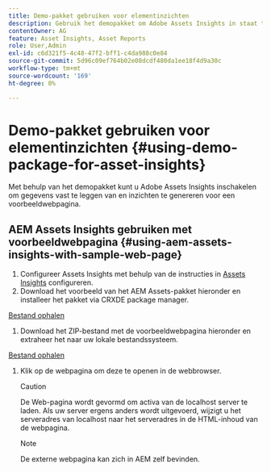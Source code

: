 ```yaml
---
title: Demo-pakket gebruiken voor elementinzichten
description: Gebruik het demopakket om Adobe Assets Insights in staat te stellen gegevens vast te leggen van en inzichten te genereren voor een webpagina.
contentOwner: AG
feature: Asset Insights, Asset Reports
role: User,Admin
exl-id: c6d321f5-4c48-47f2-bff1-c4da988c0e84
source-git-commit: 5d96c09ef764b02e08dcdf480da1ee18f4d9a30c
workflow-type: tm+mt
source-wordcount: '169'
ht-degree: 0%

---
```


# Demo-pakket gebruiken voor elementinzichten {#using-demo-package-for-asset-insights}

Met behulp van het demopakket kunt u Adobe Assets Insights inschakelen om gegevens vast te leggen van en inzichten te genereren voor een voorbeeldwebpagina.

## AEM Assets Insights gebruiken met voorbeeldwebpagina  {#using-aem-assets-insights-with-sample-web-page}

1. Configureer Assets Insights met behulp van de instructies in [Assets Insights](touch-ui-configuring-asset-insights.md) configureren.
1. Download het voorbeeld van het AEM Assets-pakket hieronder en installeer het pakket via CRXDE package manager.

[Bestand ophalen](assets/insightsdemo.zip)

1. Download het ZIP-bestand met de voorbeeldwebpagina hieronder en extraheer het naar uw lokale bestandssysteem.

[Bestand ophalen](assets/demosite.zip)

1. Klik op de webpagina om deze te openen in de webbrowser.

   >[!CAUTION]
   >
   >De Web-pagina wordt gevormd om activa van de localhost server te laden. Als uw server ergens anders wordt uitgevoerd, wijzigt u het serveradres van localhost naar het serveradres in de HTML-inhoud van de webpagina.

   >[!NOTE]
   >
   >De externe webpagina kan zich in AEM zelf bevinden.
